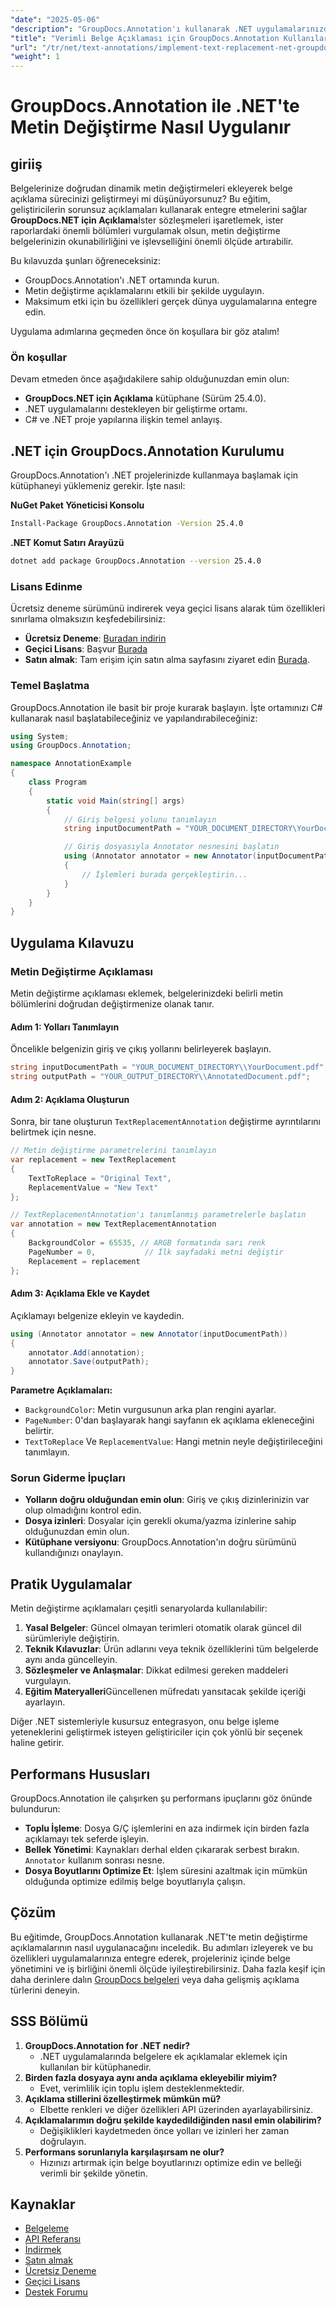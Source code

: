 ```yaml
---
"date": "2025-05-06"
"description": "GroupDocs.Annotation'ı kullanarak .NET uygulamalarınızda metin değiştirme açıklamalarını nasıl uygulayacağınızı öğrenin. Belgenin okunabilirliğini ve işlevselliğini zahmetsizce geliştirin."
"title": "Verimli Belge Açıklaması için GroupDocs.Annotation Kullanılarak .NET'te Metin Değiştirme Nasıl Uygulanır"
"url": "/tr/net/text-annotations/implement-text-replacement-net-groupdocs-annotation/"
"weight": 1
---
```


# GroupDocs.Annotation ile .NET'te Metin Değiştirme Nasıl Uygulanır
## giriiş
Belgelerinize doğrudan dinamik metin değiştirmeleri ekleyerek belge açıklama sürecinizi geliştirmeyi mi düşünüyorsunuz? Bu eğitim, geliştiricilerin sorunsuz açıklamaları kullanarak entegre etmelerini sağlar **GroupDocs.NET için Açıklama**İster sözleşmeleri işaretlemek, ister raporlardaki önemli bölümleri vurgulamak olsun, metin değiştirme belgelerinizin okunabilirliğini ve işlevselliğini önemli ölçüde artırabilir.

Bu kılavuzda şunları öğreneceksiniz:
- GroupDocs.Annotation'ı .NET ortamında kurun.
- Metin değiştirme açıklamalarını etkili bir şekilde uygulayın.
- Maksimum etki için bu özellikleri gerçek dünya uygulamalarına entegre edin.

Uygulama adımlarına geçmeden önce ön koşullara bir göz atalım!

### Ön koşullar
Devam etmeden önce aşağıdakilere sahip olduğunuzdan emin olun:
- **GroupDocs.NET için Açıklama** kütüphane (Sürüm 25.4.0).
- .NET uygulamalarını destekleyen bir geliştirme ortamı.
- C# ve .NET proje yapılarına ilişkin temel anlayış.

## .NET için GroupDocs.Annotation Kurulumu
GroupDocs.Annotation'ı .NET projelerinizde kullanmaya başlamak için kütüphaneyi yüklemeniz gerekir. İşte nasıl:

**NuGet Paket Yöneticisi Konsolu**
```bash
Install-Package GroupDocs.Annotation -Version 25.4.0
```

**.NET Komut Satırı Arayüzü**
```bash
dotnet add package GroupDocs.Annotation --version 25.4.0
```

### Lisans Edinme
Ücretsiz deneme sürümünü indirerek veya geçici lisans alarak tüm özellikleri sınırlama olmaksızın keşfedebilirsiniz:
- **Ücretsiz Deneme**: [Buradan indirin](https://releases.groupdocs.com/annotation/net/)
- **Geçici Lisans**: Başvur [Burada](https://purchase.groupdocs.com/temporary-license/)
- **Satın almak**: Tam erişim için satın alma sayfasını ziyaret edin [Burada](https://purchase.groupdocs.com/buy).

### Temel Başlatma
GroupDocs.Annotation ile basit bir proje kurarak başlayın. İşte ortamınızı C# kullanarak nasıl başlatabileceğiniz ve yapılandırabileceğiniz:

```csharp
using System;
using GroupDocs.Annotation;

namespace AnnotationExample
{
    class Program
    {
        static void Main(string[] args)
        {
            // Giriş belgesi yolunu tanımlayın
            string inputDocumentPath = "YOUR_DOCUMENT_DIRECTORY\YourDocument.pdf";

            // Giriş dosyasıyla Annotator nesnesini başlatın
            using (Annotator annotator = new Annotator(inputDocumentPath))
            {
                // İşlemleri burada gerçekleştirin...
            }
        }
    }
}
```

## Uygulama Kılavuzu
### Metin Değiştirme Açıklaması
Metin değiştirme açıklaması eklemek, belgelerinizdeki belirli metin bölümlerini doğrudan değiştirmenize olanak tanır.

#### Adım 1: Yolları Tanımlayın
Öncelikle belgenizin giriş ve çıkış yollarını belirleyerek başlayın.

```csharp
string inputDocumentPath = "YOUR_DOCUMENT_DIRECTORY\\YourDocument.pdf";
string outputPath = "YOUR_OUTPUT_DIRECTORY\\AnnotatedDocument.pdf";
```

#### Adım 2: Açıklama Oluşturun
Sonra, bir tane oluşturun `TextReplacementAnnotation` değiştirme ayrıntılarını belirtmek için nesne.

```csharp
// Metin değiştirme parametrelerini tanımlayın
var replacement = new TextReplacement
{
    TextToReplace = "Original Text",
    ReplacementValue = "New Text"
};

// TextReplacementAnnotation'ı tanımlanmış parametrelerle başlatın
var annotation = new TextReplacementAnnotation
{
    BackgroundColor = 65535, // ARGB formatında sarı renk
    PageNumber = 0,           // İlk sayfadaki metni değiştir
    Replacement = replacement
};
```

#### Adım 3: Açıklama Ekle ve Kaydet
Açıklamayı belgenize ekleyin ve kaydedin.

```csharp
using (Annotator annotator = new Annotator(inputDocumentPath))
{
    annotator.Add(annotation);
    annotator.Save(outputPath);
}
```
**Parametre Açıklamaları:**
- `BackgroundColor`: Metin vurgusunun arka plan rengini ayarlar.
- `PageNumber`: 0'dan başlayarak hangi sayfanın ek açıklama ekleneceğini belirtir.
- `TextToReplace` Ve `ReplacementValue`: Hangi metnin neyle değiştirileceğini tanımlayın.

### Sorun Giderme İpuçları
- **Yolların doğru olduğundan emin olun**: Giriş ve çıkış dizinlerinizin var olup olmadığını kontrol edin.
- **Dosya izinleri**: Dosyalar için gerekli okuma/yazma izinlerine sahip olduğunuzdan emin olun.
- **Kütüphane versiyonu**: GroupDocs.Annotation'ın doğru sürümünü kullandığınızı onaylayın.

## Pratik Uygulamalar
Metin değiştirme açıklamaları çeşitli senaryolarda kullanılabilir:
1. **Yasal Belgeler**: Güncel olmayan terimleri otomatik olarak güncel dil sürümleriyle değiştirin.
2. **Teknik Kılavuzlar**: Ürün adlarını veya teknik özelliklerini tüm belgelerde aynı anda güncelleyin.
3. **Sözleşmeler ve Anlaşmalar**: Dikkat edilmesi gereken maddeleri vurgulayın.
4. **Eğitim Materyalleri**Güncellenen müfredatı yansıtacak şekilde içeriği ayarlayın.

Diğer .NET sistemleriyle kusursuz entegrasyon, onu belge işleme yeteneklerini geliştirmek isteyen geliştiriciler için çok yönlü bir seçenek haline getirir.

## Performans Hususları
GroupDocs.Annotation ile çalışırken şu performans ipuçlarını göz önünde bulundurun:
- **Toplu İşleme**: Dosya G/Ç işlemlerini en aza indirmek için birden fazla açıklamayı tek seferde işleyin.
- **Bellek Yönetimi**: Kaynakları derhal elden çıkararak serbest bırakın. `Annotator` kullanım sonrası nesne.
- **Dosya Boyutlarını Optimize Et**: İşlem süresini azaltmak için mümkün olduğunda optimize edilmiş belge boyutlarıyla çalışın.

## Çözüm
Bu eğitimde, GroupDocs.Annotation kullanarak .NET'te metin değiştirme açıklamalarının nasıl uygulanacağını inceledik. Bu adımları izleyerek ve bu özellikleri uygulamalarınıza entegre ederek, projeleriniz içinde belge yönetimini ve iş birliğini önemli ölçüde iyileştirebilirsiniz. 
Daha fazla keşif için daha derinlere dalın [GroupDocs belgeleri](https://docs.groupdocs.com/annotation/net/) veya daha gelişmiş açıklama türlerini deneyin.

## SSS Bölümü
1. **GroupDocs.Annotation for .NET nedir?**
   - .NET uygulamalarında belgelere ek açıklamalar eklemek için kullanılan bir kütüphanedir.
2. **Birden fazla dosyaya aynı anda açıklama ekleyebilir miyim?**
   - Evet, verimlilik için toplu işlem desteklenmektedir.
3. **Açıklama stillerini özelleştirmek mümkün mü?**
   - Elbette renkleri ve diğer özellikleri API üzerinden ayarlayabilirsiniz.
4. **Açıklamalarımın doğru şekilde kaydedildiğinden nasıl emin olabilirim?**
   - Değişiklikleri kaydetmeden önce yolları ve izinleri her zaman doğrulayın.
5. **Performans sorunlarıyla karşılaşırsam ne olur?**
   - Hızınızı artırmak için belge boyutlarınızı optimize edin ve belleği verimli bir şekilde yönetin.

## Kaynaklar
- [Belgeleme](https://docs.groupdocs.com/annotation/net/)
- [API Referansı](https://reference.groupdocs.com/annotation/net/)
- [İndirmek](https://releases.groupdocs.com/annotation/net/)
- [Satın almak](https://purchase.groupdocs.com/buy)
- [Ücretsiz Deneme](https://releases.groupdocs.com/annotation/net/)
- [Geçici Lisans](https://purchase.groupdocs.com/temporary-license/)
- [Destek Forumu](https://forum.groupdocs.com/c/annotation/)